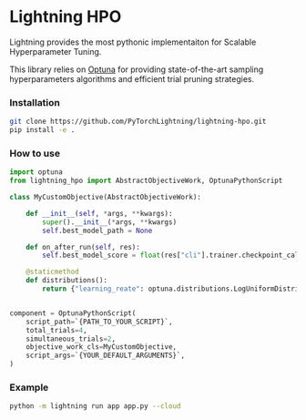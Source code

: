 # Lightning HPO

Lightning provides the most pythonic implementaiton for Scalable Hyperparameter Tuning.

This library relies on [Optuna](https://optuna.readthedocs.io/en/stable/) for providing state-of-the-art sampling hyperparameters algorithms and efficient trial pruning strategies.

### Installation

```bash
git clone https://github.com/PyTorchLightning/lightning-hpo.git
pip install -e .
```

### How to use


```py
import optuna
from lightning_hpo import AbstractObjectiveWork, OptunaPythonScript

class MyCustomObjective(AbstractObjectiveWork):

    def __init__(self, *args, **kwargs):
        super().__init__(*args, **kwargs)
        self.best_model_path = None

    def on_after_run(self, res):
        self.best_model_score = float(res["cli"].trainer.checkpoint_callback.best_model_score)

    @staticmethod
    def distributions():
        return {"learning_reate": optuna.distributions.LogUniformDistribution(0.0001, 0.1)}


component = OptunaPythonScript(
    script_path=`{PATH_TO_YOUR_SCRIPT}`,
    total_trials=4,
    simultaneous_trials=2,
    objective_work_cls=MyCustomObjective,
    script_args=`{YOUR_DEFAULT_ARGUMENTS}`,
)
```

### Example

```bash
python -m lightning run app app.py --cloud
```
